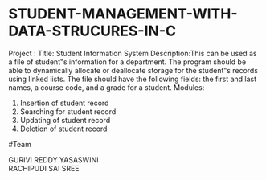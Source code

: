 # STUDENT-MANAGEMENT-WITH-DATA-STRUCURES-IN-C
Project  :
Title: Student Information System 
Description:This can be used as a file of student‟s information for a department. The 
program should be able to dynamically allocate or deallocate storage for the student‟s records 
using linked lists. The file should have the following fields: the first and last names, a course 
code, and a grade for a student. 
Modules: 
1. Insertion of student record 
2. Searching for student record 
3. Updating of student record 
4. Deletion of student record 

#Team

GURIVI REDDY YASASWINI  
RACHIPUDI SAI SREE 


